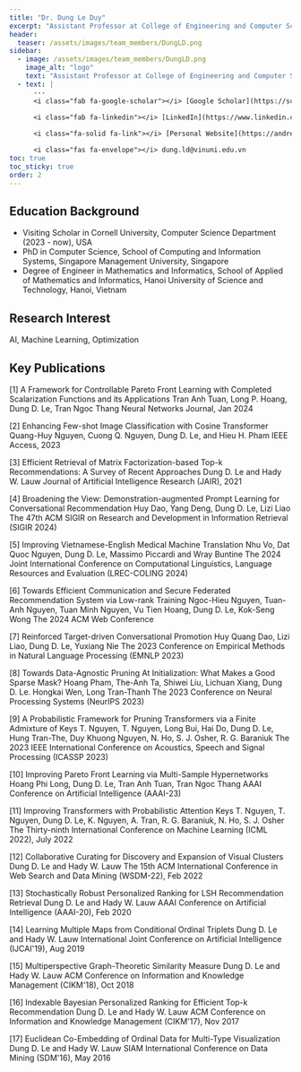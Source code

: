 ```yaml
---
title: "Dr. Dung Le Duy"
excerpt: "Assistant Professor at College of Engineering and Computer Science, VinUniversity"
header:
  teaser: /assets/images/team_members/DungLD.png
sidebar:
  - image: /assets/images/team_members/DungLD.png
    image_alt: "logo"
    text: "Assistant Professor at College of Engineering and Computer Science, VinUniversity"
  - text: |
      ---
      <i class="fab fa-google-scholar"></i> [Google Scholar](https://scholar.google.com/citations?hl=en&user=0eoYR1gAAAAJ)
      
      <i class="fab fa-linkedin"></i> [LinkedIn](https://www.linkedin.com/in/leduydung/)

      <i class="fa-solid fa-link"></i> [Personal Website](https://andrew-dungle.github.io/)

      <i class="fas fa-envelope"></i> dung.ld@vinuni.edu.vn
toc: true
toc_sticky: true
order: 2
---
```


## Education Background
- Visiting Scholar in Cornell University, Computer Science Department (2023 - now), USA
- PhD in Computer Science, School of Computing and Information Systems, Singapore Management University, Singapore
- Degree of Engineer in Mathematics and Informatics, School of Applied of Mathematics and Informatics, Hanoi University of Science and Technology, Hanoi, Vietnam


## Research Interest
AI, Machine Learning, Optimization

## Key Publications 
[1] A Framework for Controllable Pareto Front Learning with Completed Scalarization Functions and its Applications
Tran Anh Tuan, Long P. Hoang, Dung D. Le, Tran Ngoc Thang
Neural Networks Journal, Jan 2024

[2] Enhancing Few-shot Image Classification with Cosine Transformer
Quang-Huy Nguyen, Cuong Q. Nguyen, Dung D. Le, and Hieu H. Pham
IEEE Access, 2023

[3] Efficient Retrieval of Matrix Factorization-based Top-k Recommendations: A Survey of Recent Approaches
Dung D. Le and Hady W. Lauw
Journal of Artificial Intelligence Research (JAIR), 2021

[4] Broadening the View: Demonstration-augmented Prompt Learning for Conversational Recommendation
Huy Dao, Yang Deng, Dung D. Le, Lizi Liao
The 47th ACM SIGIR on Research and Development in Information Retrieval (SIGIR 2024)

[5] Improving Vietnamese-English Medical Machine Translation
Nhu Vo, Dat Quoc Nguyen, Dung D. Le, Massimo Piccardi and Wray Buntine
The 2024 Joint International Conference on Computational Linguistics, Language Resources and Evaluation (LREC-COLING 2024)

[6] Towards Efficient Communication and Secure Federated Recommendation System via Low-rank Training
Ngoc-Hieu Nguyen, Tuan-Anh Nguyen, Tuan Minh Nguyen, Vu Tien Hoang, Dung D. Le, Kok-Seng Wong
The 2024 ACM Web Conference

[7] Reinforced Target-driven Conversational Promotion
Huy Quang Dao, Lizi Liao, Dung D. Le, Yuxiang Nie
The 2023 Conference on Empirical Methods in Natural Language Processing (EMNLP 2023)

[8] Towards Data-Agnostic Pruning At Initialization: What Makes a Good Sparse Mask?
Hoang Pham, The-Anh Ta, Shiwei Liu, Lichuan Xiang, Dung D. Le. Hongkai Wen, Long Tran-Thanh
The 2023 Conference on Neural Processing Systems (NeurIPS 2023)

[9] A Probabilistic Framework for Pruning Transformers via a Finite Admixture of Keys
T. Nguyen, T. Nguyen, Long Bui, Hai Do, Dung D. Le, Hung Tran-The, Duy Khuong Nguyen, N. Ho, S. J. Osher, R. G. Baraniuk
The 2023 IEEE International Conference on Acoustics, Speech and Signal Processing (ICASSP 2023)

[10] Improving Pareto Front Learning via Multi-Sample Hypernetworks
Hoang Phi Long, Dung D. Le, Tran Anh Tuan, Tran Ngoc Thang
AAAI Conference on Artificial Intelligence (AAAI-23)

[11] Improving Transformers with Probabilistic Attention Keys
T. Nguyen, T. Nguyen, Dung D. Le, K. Nguyen, A. Tran, R. G. Baraniuk, N. Ho, S. J. Osher
The Thirty-ninth International Conference on Machine Learning (ICML 2022), July 2022

[12] Collaborative Curating for Discovery and Expansion of Visual Clusters
Dung D. Le and Hady W. Lauw
The 15th ACM International Conference in Web Search and Data Mining (WSDM-22), Feb 2022

[13] Stochastically Robust Personalized Ranking for LSH Recommendation Retrieval
Dung D. Le and Hady W. Lauw
AAAI Conference on Artificial Intelligence (AAAI-20), Feb 2020

[14] Learning Multiple Maps from Conditional Ordinal Triplets
Dung D. Le and Hady W. Lauw
International Joint Conference on Artificial Intelligence (IJCAI'19), Aug 2019

[15] Multiperspective Graph-Theoretic Similarity Measure
Dung D. Le and Hady W. Lauw
ACM Conference on Information and Knowledge Management (CIKM'18), Oct 2018

[16] Indexable Bayesian Personalized Ranking for Efficient Top-k Recommendation
Dung D. Le and Hady W. Lauw
ACM Conference on Information and Knowledge Management (CIKM'17), Nov 2017

[17] Euclidean Co-Embedding of Ordinal Data for Multi-Type Visualization
Dung D. Le and Hady W. Lauw
SIAM International Conference on Data Mining (SDM'16), May 2016